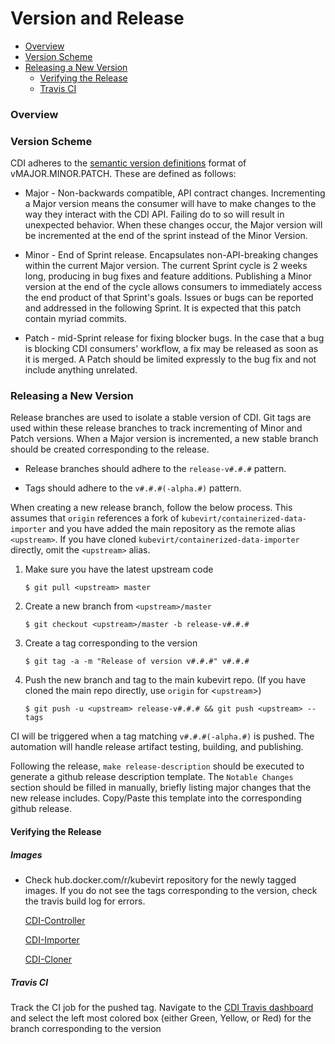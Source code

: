 # Version and Release

* [Overview](#overview)
* [Version Scheme](#version-scheme)
* [Releasing a New Version](#releasing-a-new-version)
    * [Verifying the Release](#verifying-the-release)
    * [Travis CI](#travis-ci)
### Overview

### Version Scheme

CDI adheres to the [semantic version definitions](https://semver.org/) format of vMAJOR.MINOR.PATCH.  These are defined as follows:

- Major - Non-backwards compatible, API contract changes.  Incrementing a Major version means the consumer will have to make changes to the way they interact with the CDI API.  Failing do to so will result in unexpected behavior.  When these changes occur, the Major version will be incremented at the end of the sprint instead of the Minor Version.

- Minor - End of Sprint release. Encapsulates non-API-breaking changes within the current Major version.  The current Sprint cycle is 2 weeks long, producing in bug fixes and feature additions.  Publishing a Minor version at the end of the cycle allows consumers to immediately access the end product of that Sprint's goals. Issues or bugs can be reported and addressed in the following Sprint.  It is expected that this patch contain myriad commits.

- Patch - mid-Sprint release for fixing blocker bugs. In the case that a bug is blocking CDI consumers' workflow, a fix may be released as soon as it is merged.  A Patch should be limited expressly to the bug fix and not include anything unrelated.

### Releasing a New Version

Release branches are used to isolate a stable version of CDI.  Git tags are used within these release branches to track incrementing of Minor and Patch versions.  When a Major version is incremented, a new stable branch should be created corresponding to the release.

- Release branches should adhere to the `release-v#.#.#` pattern.

- Tags should adhere to the `v#.#.#(-alpha.#)` pattern.

When creating a new release branch, follow the below process.  This assumes that `origin` references a fork of `kubevirt/containerized-data-importer` and you have added the main repository as the remote alias `<upstream>`.  If you have cloned `kubevirt/containerized-data-importer` directly, omit the `<upstream>` alias.

1. Make sure you have the latest upstream code

    `$ git pull <upstream> master`

1. Create a new branch from `<upstream>/master`

    `$ git checkout <upstream>/master -b release-v#.#.#`

1. Create a tag corresponding to the version

    `$ git tag -a -m "Release of version v#.#.#" v#.#.#`

1. Push the new branch and tag to the main kubevirt repo.  (If you have cloned the main repo directly, use `origin` for <`upstream`>)

    `$ git push -u <upstream> release-v#.#.# && git push <upstream> --tags`

CI will be triggered when a tag matching `v#.#.#(-alpha.#)` is pushed.  The automation will handle release artifact testing, building, and publishing.

Following the release, `make release-description` should be executed to generate a github release description template.  The `Notable Changes` section should be filled in manually, briefly listing major changes that the new release includes.  Copy/Paste this template into the corresponding github release.

#### Verifying the Release

##### Images

-  Check hub.docker.com/r/kubevirt repository for the newly tagged images. If you do not see the tags corresponding to the version, check the travis build log for errors.

   [CDI-Controller](https://hub.docker.com/r/kubevirt/cdi-controller/tags/)

   [CDI-Importer](https://hub.docker.com/r/kubevirt/cdi-importer/)

   [CDI-Cloner](https://hub.docker.com/r/kubevirt/cdi-cloner/)

##### Travis CI

Track the CI job for the pushed tag.  Navigate to the [CDI Travis dashboard](https://travis-ci.org/kubevirt/containerized-data-importer/branches) and select the left most colored box (either Green, Yellow, or Red) for the branch corresponding to the version 
